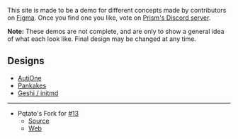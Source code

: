 This site is made to be a demo for different concepts made by contributors on [Figma](https://www.figma.com/file/tyosVKuUxF3RoUpEbUiQBD/%F0%9F%8C%88-PRISM). Once you find one you like, vote on [Prism's Discord server](https://discord.gg/prismlauncher).

**Note:** These demos are not complete, and are only to show a general idea of what each look like. Final design may be changed at any time.

## Designs

* [AutiOne](autione.html)
* [Pankakes](pankakes.html)
* [Geshi / initmd](geshi.html)

---

* Pqtato's Fork for [#13](https://github.com/PrismLauncher/prismlauncher.github.io/pull/13)
  * [Source](https://github.com/jschenke488/prismlauncher.github.io)
  * [Web](https://homelab.pqtato.pw)

